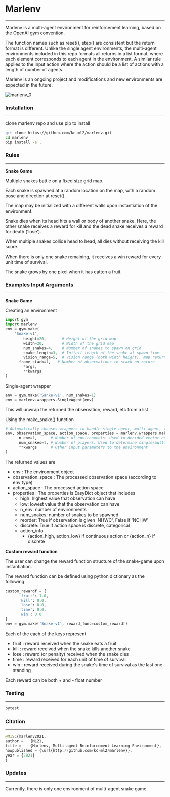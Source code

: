 # Marlenv

---

Marlenv is a multi-agent environment for reinforcement learning, based on the OpenAI [gym](https://github.com/openai/gym) convention. 

The function names such as reset(), step() are consistent but the return format is different. Unlike the single agent environments, the multi-agent environments included in this repo formats all returns in a list format, where each element corresponds to each agent in the environment. A similar rule applies to the input action where the action should be a list of actions with a length of number of agents. 

Marlenv is an ongoing project and modifications and new environments are expected in the future. 

![marlenv_0](https://user-images.githubusercontent.com/5464491/116667372-10367800-a9d7-11eb-8098-4bfbd93e9970.gif)


### Installation

---

clone marlenv repo and use pip to install

```bash
git clone https://github.com/kc-ml2/marlenv.git
cd marlenv
pip install -e .
```

### Rules

---

**Snake Game**

Multiple snakes battle on a fixed size grid map.

Each snake is spawned at a random location on the map, with a random pose and direction at reset().

The map may be initialized with a different walls upon instantiation of the environment.

Snake dies when its head hits a wall or body of another snake. Here, the other snake receives a reward for kill and the dead snake receives a reward for death ('lose').

When multiple snakes collide head to head, all dies without receiving the kill score. 

When there is only one snake remaining, it receives a win reward for every unit time of survival.

The snake grows by one pixel when it has eatten a fruit. 

### Examples Input Arguments

---

**Snake Game** 

Creating an environment

```python
import gym
import marlenv
env = gym.make(
    'Snake-v1',
		height=20,       # Height of the grid map
		width=20,        # Width of the grid map
		num_snakes=4,    # Number of snakes to spawn on grid
		snake_length=3,  # Initail length of the snake at spawn time
		vision_range=5,  # Vision range (both width height), map returned if None
	  frame_stack=1,   # Number of observations to stack on return
		*args,
		**kwargs
)
```

Single-agent wrapper

```python
env = gym.make('Sanke-v1', num_snakes=1)
env = marlenv.wrappers.SingleAgent(env)
```

This will unwrap the returned the observation, reward, etc from a list

Using the make_snake() function

```python
# Automatically chooses wrappers to handle single agent, multi-agent, vector_env, etc.
env, observation_space, action_space, properties = marlenv.wrappers.make_snake(
	  n_env=1,      # Number of environments. Used to decided vector env or not
	  num_snakes=1, # Number of players. Used to determine single/multi agent
	  **kwargs      # Other input parameters to the environment
)
```

The returned values are

- env : The environment object
- observation_space : The processed observation space (according to env type)
- action_space : The processed action space
- properties : The properties is EasyDict object that includes
    - high: highest value that observation can have
    - low: lowest value that the observation can have
    - n_env: number of environments
    - num_snakes: number of snakes to be spawned
    - reorder: True if observation is given 'NHWC', False if 'NCHW'
    - discrete: True if action space is discrete, categorical
    - action_info
        - {action_high, action_low} if continuous action or {action_n} if discrete

**Custom reward function**

The user can change the reward function structure of the snake-game upon instantiation. 

The reward function can be defined using python dictionary as the following

```python
custom_rewardf = {
	  'fruit': 1.0,
	  'kill': 0.0,
	  'lose': 0.0,
	  'time': 0.0,
	  'win': 0.0
}
env = gym.make('Snake-v1', reward_func=custom_rewardf)
```

Each of the each of the keys represent

- fruit : reward received when the snake eats a fruit
- kill : reward received when the snake kills another snake
- lose : reward (or penalty) received when the snake dies
- time : reward received for each unit of time of survival
- win : reward received during the snake's time of survival as the last one standing

Each reward can be both + and - float number

### Testing

---

```python
pytest
```

### Citation

---

```python
@MISC{marlenv2021,
author =   {ML2},
title =    {Marlenv, Multi-agent Reinforcement Learning Environment},
howpublished = {\url{http://github.com/kc-ml2/marlenv}},
year = {2021}
}
```

### Updates

---

Currently, there is only one environment of multi-agent snake game.
